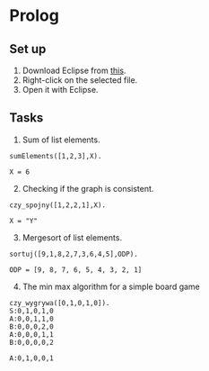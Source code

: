 # Prolog 

## Set up

1. Download Eclipse from [this](https://eclipseclp.org/download.html).
2. Right-click on the selected file.
3. Open it with Eclipse.

## Tasks

1. Sum of list elements.
```
sumElements([1,2,3],X).

X = 6
```
2. Checking if the graph is consistent.
```
czy_spojny([1,2,2,1],X).

X = "Y"
```
3. Mergesort of list elements.
```
sortuj([9,1,8,2,7,3,6,4,5],ODP).

ODP = [9, 8, 7, 6, 5, 4, 3, 2, 1]
```
4. The min max algorithm for a simple board game
```
czy_wygrywa([0,1,0,1,0]).
S:0,1,0,1,0
A:0,0,1,1,0
B:0,0,0,2,0
A:0,0,0,1,1
B:0,0,0,0,2

A:0,1,0,0,1
```
